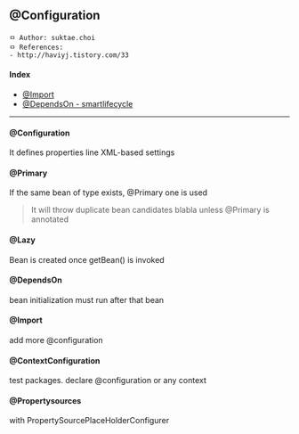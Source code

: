 ## @Configuration

```
ㅁ Author: suktae.choi
ㅁ References:
- http://haviyj.tistory.com/33
```

#### Index

- [@Import](import)
- [@DependsOn - smartlifecycle](dependsn-smartlifecycle)

***

#### @Configuration

It defines properties line XML-based settings

#### @Primary
If the same bean of type exists, @Primary one is used
> It will throw duplicate bean candidates blabla unless @Primary is annotated

#### @Lazy
Bean is created once getBean() is invoked

#### @DependsOn

bean initialization must run after that bean

#### @Import

add more @configuration

#### @ContextConfiguration

test packages. declare @configuration or any context

#### @Propertysources

with PropertySourcePlaceHolderConfigurer